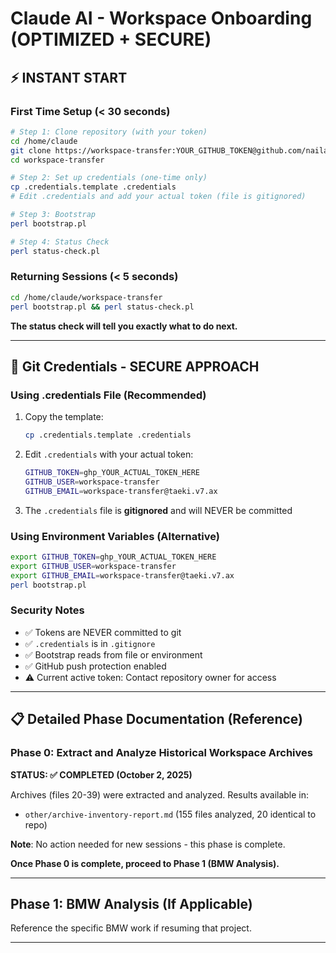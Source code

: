 # Claude AI - Workspace Onboarding (OPTIMIZED + SECURE)

## ⚡ INSTANT START

### First Time Setup (< 30 seconds)

```bash
# Step 1: Clone repository (with your token)
cd /home/claude
git clone https://workspace-transfer:YOUR_GITHUB_TOKEN@github.com/nailara-technologies/workspace-transfer.git
cd workspace-transfer

# Step 2: Set up credentials (one-time only)
cp .credentials.template .credentials
# Edit .credentials and add your actual token (file is gitignored)

# Step 3: Bootstrap
perl bootstrap.pl

# Step 4: Status Check
perl status-check.pl
```

### Returning Sessions (< 5 seconds)

```bash
cd /home/claude/workspace-transfer
perl bootstrap.pl && perl status-check.pl
```

**The status check will tell you exactly what to do next.**

---

## 🔑 Git Credentials - SECURE APPROACH

### Using .credentials File (Recommended)

1. Copy the template:
   ```bash
   cp .credentials.template .credentials
   ```

2. Edit `.credentials` with your actual token:
   ```bash
   GITHUB_TOKEN=ghp_YOUR_ACTUAL_TOKEN_HERE
   GITHUB_USER=workspace-transfer
   GITHUB_EMAIL=workspace-transfer@taeki.v7.ax
   ```

3. The `.credentials` file is **gitignored** and will NEVER be committed

### Using Environment Variables (Alternative)

```bash
export GITHUB_TOKEN=ghp_YOUR_ACTUAL_TOKEN_HERE
export GITHUB_USER=workspace-transfer
export GITHUB_EMAIL=workspace-transfer@taeki.v7.ax
perl bootstrap.pl
```

### Security Notes

- ✅ Tokens are NEVER committed to git
- ✅ `.credentials` is in `.gitignore`
- ✅ Bootstrap reads from file or environment
- ✅ GitHub push protection enabled
- ⚠️ Current active token: Contact repository owner for access

---

## 📋 Detailed Phase Documentation (Reference)

### Phase 0: Extract and Analyze Historical Workspace Archives

**STATUS: ✅ COMPLETED (October 2, 2025)**

Archives (files 20-39) were extracted and analyzed. Results available in:
- `other/archive-inventory-report.md` (155 files analyzed, 20 identical to repo)

**Note**: No action needed for new sessions - this phase is complete.

**Once Phase 0 is complete, proceed to Phase 1 (BMW Analysis).**

---

## Phase 1: BMW Analysis (If Applicable)

Reference the specific BMW work if resuming that project.

---
